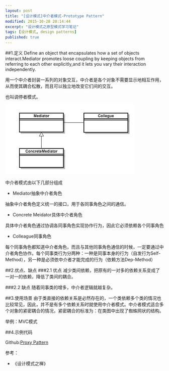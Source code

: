 ```yaml
---
layout: post
title: "[设计模式]中介者模式-Prototype Pattern"
modified: 2015-10-28 20:14:44
excerpt: "设计模式之原型模式学习笔记"
tags: [设计模式, design patterns]
published: true
---
```


##1.定义
Define an object that encapsulates how a set of objects interact.Mediator promotes loose coupling by keeping objects from referring to each other explicitly,and it lets you vary their interaction independently.

用一个中介者封装一系列的对象交互，中介者是各个对象不需要显示地相互作用，从而使其耦合松散，而且可以独立地改变它们间的交互。

也叫调停者模式。

<img src="https://raw.githubusercontent.com/chiemy/JavaDesignPatterns/master/Mediator/mediator01.png"/>

中介者模式由以下几部分组成

- Mediator抽象中介者角色

抽象中介者角色定义统一的接口，用于各同事角色之间的通信。

- Concrete Meidator具体中介者角色

具体中介者角色通过协调各同事角色实现协作行为，因此它必须依赖各个同事角色

- Colleague同事角色

每个同事角色都知道中介者角色，而且与其他同事角色通信的时候，一定要通过中介者角色协作。每个同事类行为分两种：一种是同事本身的行为（自发行为Self-Method），另一种是必须依中介者才能完成的行为（依赖方法Dep-Method）

##2.优点、缺点
###2.1 优点
减少类间依赖，把原有的一对多的依赖关系变成了一对一的依赖，降低了类间的耦合。

###2.2 缺点
随着同事类的增多，中介者逻辑就越复杂。

##3.使用场景
由于类直接的依赖关系是必然存在的，一个类依赖多个类的情况也比较常见，因此，并不是有多个依赖关系时就使用中介者模式。中介者模式适合多个对象的紧密耦合的情况，紧密耦合的标准为：在类图中出现了蜘蛛网状的结构。

举例：MVC模式

##4.示例代码

Github:[Proxy Pattern](https://github.com/chiemy/JavaDesignPatterns/tree/master/PrototypePattern)

参考：

- 《设计模式之禅》
